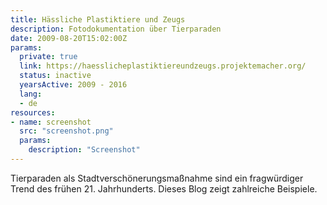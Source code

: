 ```yaml
---
title: Hässliche Plastiktiere und Zeugs
description: Fotodokumentation über Tierparaden
date: 2009-08-20T15:02:00Z
params:
  private: true
  link: https://haesslicheplastiktiereundzeugs.projektemacher.org/
  status: inactive
  yearsActive: 2009 - 2016
  lang:
  - de
resources:
- name: screenshot
  src: "screenshot.png"
  params:
    description: "Screenshot"
---
```

Tierparaden als Stadtverschönerungsmaßnahme sind ein fragwürdiger Trend des frühen 21. Jahrhunderts. Dieses Blog zeigt zahlreiche Beispiele.
